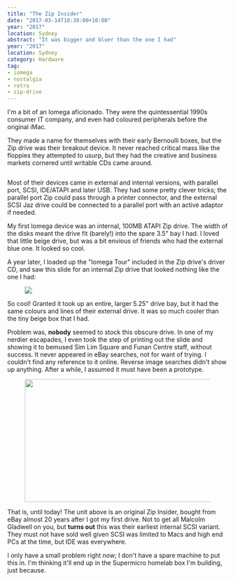 ```yaml
---
title: "The Zip Insider"
date: "2017-03-14T10:38:00+10:00"
year: "2017"
location: Sydney
abstract: "It was bigger and bluer than the one I had"
year: "2017"
location: Sydney
category: Hardware
tag:
- iomega
- nostalgia
- retro
- zip-drive
---
```

I'm a bit of an Iomega aficionado. They were the quintessential 1990s consumer IT company, and even had coloured peripherals before the original iMac.

They made a name for themselves with their early Bernoulli boxes, but the Zip drive was their breakout device. It never reached critical mass like the floppies they attempted to usurp, but they had the creative and business markets cornered until writable CDs came around.

<figure><img src="https://rubenerd.com/files/2017/iomegatour-slide-zip.png" alt="" /></figure>

Most of their devices came in external and internal versions, with parallel port, SCSI, IDE/ATAPI and later USB. They had some pretty clever tricks; the parallel port Zip could pass through a printer connector, and the external SCSI Jaz drive could be connected to a parallel port with an active adaptor if needed.

My first Iomega device was an internal, 100MB ATAPI Zip drive. The width of the disks meant the drive fit (barely!) into the spare 3.5" bay I had. I loved that little beige drive, but was a bit envious of friends who had the external blue one. It looked so cool.

A year later, I loaded up the "Iomega Tour" included in the Zip drive's driver CD, and saw this slide for an internal Zip drive that looked nothing like the one I had:

<figure><img src="https://rubenerd.com/files/2017/iomegatour-slide-zipinsider.png" /></figure>

So cool! Granted it took up an entire, larger 5.25" drive bay, but it had the same colours and lines of their external drive. It was so much cooler than the tiny beige box that I had.

Problem was, **nobody** seemed to stock this obscure drive. In one of my nerdier escapades, I even took the step of printing out the slide and showing it to bemused Sim Lim Square and Funan Centre staff, without success. It never appeared in eBay searches, not for want of trying. I couldn't find any reference to it online. Reverse image searches didn't show up anything. After a while, I assumed it must have been a prototype.

<figure><img src="https://rubenerd.com/files/2017/s-l1600@1x.jpg" srcset="https://rubenerd.com/files/2017/s-l1600@2x.jpg" style="width:500px; height:280px" /></figure>

That is, until today! The unit above is an original Zip Insider, bought from eBay almost 20 years after I got my first drive. Not to get all Malcolm Gladwell on you, but **turns out** this was their earliest internal SCSI variant. They must not have sold well given SCSI was limited to Macs and high end PCs at the time, but IDE was everywhere.

I only have a small problem right now; I don't have a spare machine to put this in. I'm thinking it'll end up in the Supermicro homelab box I'm building, just because.

